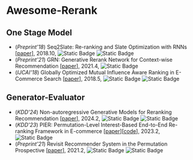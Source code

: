 # Awesome-Rerank
## One Stage Model
- (*Preprint'18*) Seq2Slate: Re-ranking and Slate Optimization with RNNs [[paper](https://arxiv.org/abs/1810.02019)], 2018.10, ![Static Badge](https://img.shields.io/badge/GenerativeModels-8A2BE2) ![Static Badge](https://img.shields.io/badge/RNN-4169E1)
- (*Preprint'21*) GRN: Generative Rerank Network for Context-wise Recommendation [[paper](https://arxiv.org/abs/2104.00860)], 2021.4, ![Static Badge](https://img.shields.io/badge/GenerativeModels-8A2BE2)
- (*IJCAI'18*) Globally Optimized Mutual Influence Aware Ranking in E-Commerce Search [[paper](https://arxiv.org/abs/1805.08524)], 2018.5, ![Static Badge](https://img.shields.io/badge/GenerativeModels-8A2BE2) ![Static Badge](https://img.shields.io/badge/RNN-4169E1)
## Generator-Evaluator
- (*KDD'24*) Non-autoregressive Generative Models for Reranking Recommendation [[paper](https://arxiv.org/abs/2402.06871)], 2024.2, ![Static Badge](https://img.shields.io/badge/GenerativeModels-8A2BE2) ![Static Badge](https://img.shields.io/badge/NonAutoregressiveModels-red)
- (*KDD'23*) PIER: Permutation-Level Interest-Based End-to-End Re-ranking Framework in E-commerce [[paper](https://arxiv.org/abs/2302.03487)][[code](https://github.com/Lemonace/PIER_code)], 2023.2, ![Static Badge](https://img.shields.io/badge/Transformer-fedcba)
- (*Preprint'21*) Revisit Recommender System in the Permutation Prospective [[paper](https://arxiv.org/abs/2102.12057)], 2021.2, ![Static Badge](https://img.shields.io/badge/BeamSearch-blue) ![Static Badge](https://img.shields.io/badge/RNN-4169E1)
